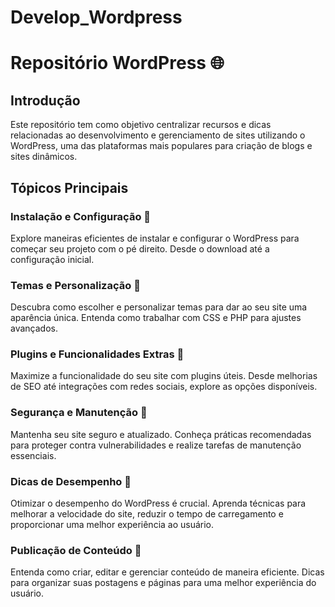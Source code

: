 # Develop_Wordpress

# Repositório WordPress 🌐

## Introdução
Este repositório tem como objetivo centralizar recursos e dicas relacionadas ao desenvolvimento e gerenciamento de sites utilizando o WordPress, uma das plataformas mais populares para criação de blogs e sites dinâmicos.

## Tópicos Principais

### Instalação e Configuração 🚀
Explore maneiras eficientes de instalar e configurar o WordPress para começar seu projeto com o pé direito. Desde o download até a configuração inicial.

### Temas e Personalização 🎨
Descubra como escolher e personalizar temas para dar ao seu site uma aparência única. Entenda como trabalhar com CSS e PHP para ajustes avançados.

### Plugins e Funcionalidades Extras 🧩
Maximize a funcionalidade do seu site com plugins úteis. Desde melhorias de SEO até integrações com redes sociais, explore as opções disponíveis.

### Segurança e Manutenção 🔐
Mantenha seu site seguro e atualizado. Conheça práticas recomendadas para proteger contra vulnerabilidades e realize tarefas de manutenção essenciais.

### Dicas de Desempenho 🚀
Otimizar o desempenho do WordPress é crucial. Aprenda técnicas para melhorar a velocidade do site, reduzir o tempo de carregamento e proporcionar uma melhor experiência ao usuário.

### Publicação de Conteúdo 📝
Entenda como criar, editar e gerenciar conteúdo de maneira eficiente. Dicas para organizar suas postagens e páginas para uma melhor experiência do usuário.